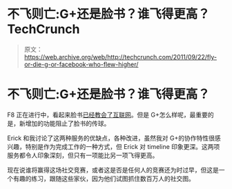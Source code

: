 # 不飞则亡:G+还是脸书？谁飞得更高？TechCrunch

> 原文：<https://web.archive.org/web/http://techcrunch.com/2011/09/22/fly-or-die-g-or-facebook-who-flew-higher/>

# 不飞则亡:G+还是脸书？谁飞得更高？

F8 正在进行中，看起来脸书[已经教会了互联网](https://web.archive.org/web/20230205044255/https://techcrunch.com/2011/09/22/button-down/)。但是 G+怎么样呢，最重要的是，新增加的功能阻止了脸书的传球。

Erick 和我讨论了这两种服务的优缺点，各种改进，虽然我对 G+的协作特性很感兴趣，特别是作为完成工作的一种方式，但 Erick 对 timeline 印象更深。这两项服务都令人印象深刻，但只有一项能比另一项飞得更高。

现在说谁将赢得这场社交竞赛，或者这是否是任何人的竞赛还为时过早，但这是一个有趣的练习，跟随这些家伙，因为他们试图抓住数百万人的社交图。